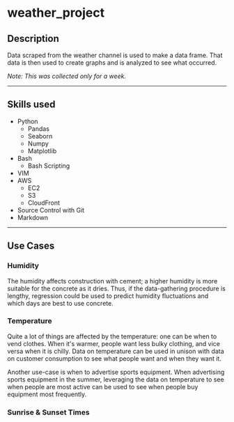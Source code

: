 # weather_project

## Description
Data scraped from the weather channel is used to make a data frame. That data is then used to create graphs and is analyzed to see what occurred.

*Note: This was collected only for a week.*

-------------------------------------------

## Skills used
* Python
  - Pandas
  - Seaborn
  - Numpy
  - Matplotlib
* Bash
  - Bash Scripting
* VIM
* AWS
  - EC2
  - S3
  - CloudFront
* Source Control with Git
* Markdown

-------------------------------------------

## Use Cases
### Humidity
The humidity affects construction with cement; a higher humidity is more suitable for the concrete as it dries. Thus, if the data-gathering procedure is lengthy, regression could be used to predict humidity fluctuations and which days are best to use concrete.

### Temperature
Quite a lot of things are affected by the temperature: one can be when to vend clothes. When it's warmer, people want less bulky clothing, and vice versa when it is chilly. Data on temperature can be used in unison with data on customer consumption to see what people want and when they want it.

Another use-case is when to advertise sports equipment. When advertising sports equipment in the summer, leveraging the data on temperature to see when people are most active can be used to see when people buy equipment most frequently.

### Sunrise & Sunset Times
